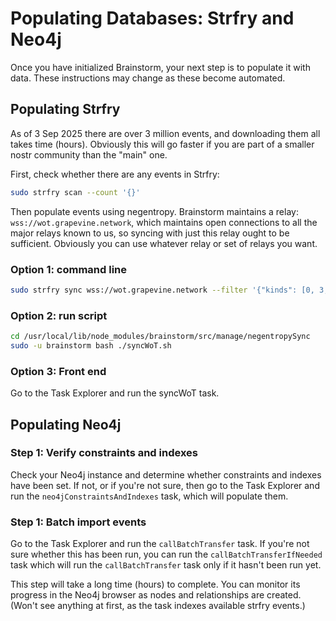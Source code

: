 # Populating Databases: Strfry and Neo4j

Once you have initialized Brainstorm, your next step is to populate it with data. These instructions may change as these become automated.

## Populating Strfry

As of 3 Sep 2025 there are over 3 million events, and downloading them all takes time (hours). Obviously this will go faster if you are part of a smaller nostr community than the "main" one.

First, check whether there are any events in Strfry:

```bash
sudo strfry scan --count '{}'
```

Then populate events using negentropy. Brainstorm maintains a relay: `wss://wot.grapevine.network`, which maintains open connections to all the major relays known to us, so syncing with just this relay ought to be sufficient. Obviously you can use whatever relay or set of relays you want.  

### Option 1: command line

```bash
sudo strfry sync wss://wot.grapevine.network --filter '{"kinds": [0, 3, 1984, 10000, 30000, 38000, 38172, 38173]}' --dir down
```

### Option 2: run script

```bash
cd /usr/local/lib/node_modules/brainstorm/src/manage/negentropySync
sudo -u brainstorm bash ./syncWoT.sh
```

### Option 3: Front end

Go to the Task Explorer and run the syncWoT task.

## Populating Neo4j

### Step 1: Verify constraints and indexes

Check your Neo4j instance and determine whether constraints and indexes have been set. If not, or if you're not sure, then go to the Task Explorer and run the `neo4jConstraintsAndIndexes` task, which will populate them. 

### Step 1: Batch import events

Go to the Task Explorer and run the `callBatchTransfer` task. If you're not sure whether this has been run, you can run the `callBatchTransferIfNeeded` task which will run the `callBatchTransfer` task only if it hasn't been run yet.

This step will take a long time (hours) to complete. You can monitor its progress in the Neo4j browser as nodes and relationships are created. (Won't see anything at first, as the task indexes available strfry events.)
